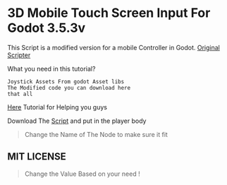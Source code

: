# 3D Mobile Touch Screen Input For Godot 3.5.3v

This Script is a modified version for a mobile Controller in Godot. [Original Scripter](https://youtu.be/01BCi_tIXsw?si=uh_8ZIA2lcCL6tHU)

What you need in this tutorial?
```
Joystick Assets From godot Asset libs
The Modified code you can download here
that all
```

[Here]() Tutorial for Helping you guys

Download The [Script](https://github.com/Xeteor/gd3mobilescript/blob/main/player.gd) and put in the player body
>Change the Name of The Node to make sure it fit
## MIT LICENSE
> Change the Value Based on your need !

